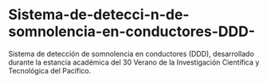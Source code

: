 # Sistema-de-detecci-n-de-somnolencia-en-conductores-DDD-
Sistema de detección de somnolencia en conductores (DDD), desarrollado durante la estancia académica del 30 Verano de la Investigación Científica y Tecnológica del Pacifico. 
